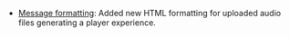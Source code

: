 * [Message formatting](/api/message-formatting): Added new HTML
  formatting for uploaded audio files generating a player experience.
